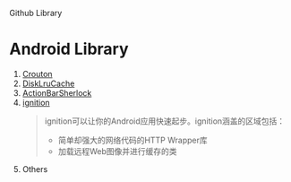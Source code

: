 Github Library

Android Library
====
1. [Crouton]()
2. [DiskLruCache](https://github.com/JakeWharton/DiskLruCache)
3. [ActionBarSherlock](https://github.com/JakeWharton/ActionBarSherlock)
4. [ignition](https://github.com/mttkay/ignition)
    > ignition可以让你的Android应用快速起步。ignition涵盖的区域包括：
    > * 简单却强大的网络代码的HTTP Wrapper库
    > * 加载远程Web图像并进行缓存的类
    >
5. Others

